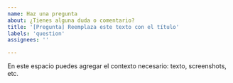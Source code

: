 ```yaml
---
name: Haz una pregunta
about: ¿Tienes alguna duda o comentario?
title: '[Pregunta] Reemplaza este texto con el título'
labels: 'question'
assignees: ''

---
```


En este espacio puedes agregar el contexto necesario: texto, screenshots, etc.
